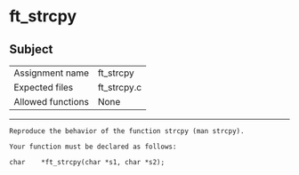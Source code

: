 # ft_strcpy
## Subject

|	|	|
----|----
Assignment name  | ft_strcpy
Expected files   | ft_strcpy.c
Allowed functions | None

----

```
Reproduce the behavior of the function strcpy (man strcpy).

Your function must be declared as follows:

char    *ft_strcpy(char *s1, char *s2);
```